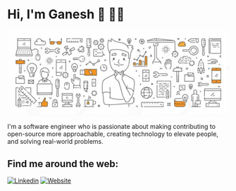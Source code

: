 # Hi, I'm Ganesh 👋 👨‍💻

<img title="Software Engineering" alt="Software Engineering" src="https://github.com/ganeshkakade/ganeshkakade/blob/main/assets/software%20engineering.jpg"/>

I'm a software engineer who is passionate about making contributing to open-source more approachable, creating technology to elevate people, and solving real-world problems.

## Find me around the web:
[![Linkedin](https://img.shields.io/badge/-LinkedIn-0e76a8?style=flat-square&logo=Linkedin&logoColor=white)](https://www.linkedin.com/in/ganeshkakade0)
[![Website](https://img.shields.io/badge/Website-3b5998?style=flat-square&logo=google-chrome&logoColor=white)](https://ganeshkakade.github.io)